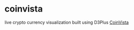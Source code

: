 # coinvista
live crypto currency visualization built using D3Plus
<a href="https://coinvista.github.io/coinvista/new.html" target="_blank" >CoinVista</a>
